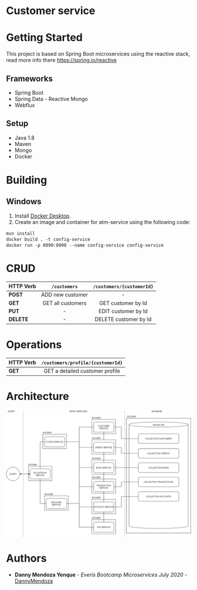 Customer service
======================
# Getting Started
This project is based on Spring Boot microservices using the reactive stack, read more info there https://spring.io/reactive

## Frameworks 
* Spring Boot
* Spring Data - Reactive Mongo
* Webflux

## Setup
* Java 1.8
* Maven
* Mongo
* Docker

# Building
## Windows
1. Install [Docker Desktop](https://www.docker.com/products/docker-desktop).
2. Create an image and container for atm-service using the following code:
```
mvn install
docker build . -t config-service
docker run -p 8090:8090 --name config-service config-service
```
# CRUD

| HTTP Verb  |     `/customers`  |      `/customers/{customerId}`      |   
| ---------- | :---------------: | :---------------: |
| **POST**| ADD new customer | - |  
| **GET**| GET all customers | GET customer by Id |
| **PUT**| - | EDIT customer by Id|  
| **DELETE**| - |DELETE customer by Id|  


# Operations
| HTTP Verb  |     `/customers/profile/{customerId}`  |
| ---------- | :---------------: |
| **GET**| GET a detailed customer profile |


# Architecture

![Architecture](https://raw.githubusercontent.com/dmendozy/config-service/master/files/arch.png)

# Authors

* **Danny Mendoza Yenque** - *Everis Bootcamp Microservices July 2020* - [DannyMendoza](https://github.com/dmendozy)
